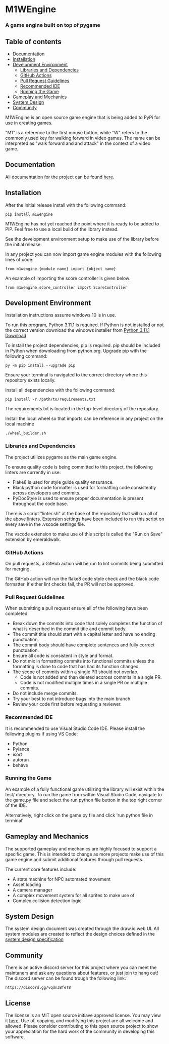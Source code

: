 # M1WEngine
### A game engine built on top of pygame

## Table of contents
- [Documentation](#documentation)
- [Installation](#installation)
- [Development Environment](#development-environment)
    - [Libraries and Dependencies](#libraries-and-dependencies)
    - [GitHub Actions](#github-actions)
    - [Pull Request Guidelines](#pull-request-guidelines)
    - [Recommended IDE](#recommended-ide)
    - [Running the Game](#running-the-game)
- [Gameplay and Mechanics](#gameplay-and-mechanics)
- [System Design](#system-design)
- [Community](#Community)

M1WEngine is an open source game engine that is being added to PyPi for use in creating games.

"M1" is a reference to the first mouse button, while "W" refers to the commonly used key for walking forward in video games. The name can be interpreted as "walk forward and and attack" in the context of a video game.

## Documentation
All documentation for the project can be found [here](./docs/).

## Installation

After the initial release install with the following command:

```
pip install m1wengine
```

M1WEngine has not yet reached the point where it is ready to be added to PIP.
Feel free to use a local build of the library instead.

See the development environment setup to make use of the library before the initial release.

In any project you can now import game engine modules with the following lines of code:
```
from m1wengine.{module name} import {object name}
```

An example of importing the score controller is given below:
```
from m1wengine.score_controller import ScoreController
```

## Development Environment
Installation instructions assume windows 10 is in use.

To run this program, Python 3.11.1 is required.
If Python is not installed or not the correct version download the windows installer from
[Python 3.11.1 Download](https://www.python.org/downloads/release/python-3111/)

To install the project dependencies, pip is required. pip should be included in Python when downloading from python.org.
Upgrade pip with the following command:
```
py -m pip install --upgrade pip
```
Ensure your terminal is navigated to the correct directory where this repository exists locally.

Install all dependencies with the following command:
```
pip install -r /path/to/requirements.txt
```
The requirements.txt is located in the top-level directory of the repository.

Install the local wheel so that imports can be reference in any project on the local machine
```
./wheel_builder.sh
```

### Libraries and Dependencies
The project utilizes pygame as the main game engine.

To ensure quality code is being committed to this project, the following linters are currently in use:
* Flake8 is used for style guide quality ensurance.
* Black python code formatter is used for formatting code consistently across developers and commits.
* PyDocStyle is used to ensure proper documentation is present throughout the code base.

There is a script "linter.sh" at the base of the repository that will run all of the above linters.
Extension settings have been included to run this script on every save in the .vscode settings file.

The vscode extension to make use of this script is called the "Run on Save" extension by emeraldwalk.

### GitHub Actions
On pull requests, a GitHub action will be run to lint commits being submitted for merging.

The GitHub action will run the flake8 code style check and the black code formatter. If either lint checks fail, the PR will not be approved.

### Pull Request Guidelines
When submitting a pull request ensure all of the following have been completed:
* Break down the commits into code that solely completes the function of what is described in the commit title and commit body.
* The commit title should start with a capital letter and have no ending punctuation.
* The commit body should have complete sentences and fully correct punctuation.
* Ensure all code is consistent in style and format.
* Do not mix in formatting commits into functional commits unless the formatting is done to code that has had its function changed.
* The scope of commits within a single PR should not overlap.
  * Code is not added and than deleted accross commits in a single PR.
  * Code is not modified multiple times in a single PR on multiple commits.
* Do not include merge commits.
* Try your best to not introduce bugs into the main branch.
* Review your code first before requesting a reviewer.

### Recommended IDE
It is recommended to use Visual Studio Code IDE. Please install the following plugins if using VS Code:
* Python
* Pylance
* isort
* autorun
* behave

### Running the Game
An example of a fully functional game utilizing the library will exist within the test/ directory.
To run the game from within Visual Studio Code, navigate to the game.py file and select the run python file button in the top right corner of the IDE.

Alternatively, right click on the game.py file and click 'run python file in terminal'

## Gameplay and Mechanics
The supported gameplay and mechanics are highly focused to support a specific game. This is intended to change as more projects make use of this game engine and submit additional features through pull requests.

The current core features include:
* A state machine for NPC automated movement
* Asset loading
* A camera manager
* A complex movement system for all sprites to make use of
* Complex collision detection logic

## System Design
The system design document was created through the draw.io web UI.
All system modules are created to reflect the design choices defined in the [system design specification](./docs/M1WEngine_System_Design.png)

## Community
There is an active discord server for this project where you can meet the maintaners and ask any questions about features, or just join to hang out! The discord server can be found trough the following link:
```
https://discord.gg/vqdnJBfeT8
```

## License
The license is an MIT open source initiave approved license. You may view it [here](./docs/LICENSE.md). Use of, copying, and modifying this project are all welcome and allowed. Please consider contributing to this open source project to show your appreciation for the hard work of the community in developing this software.